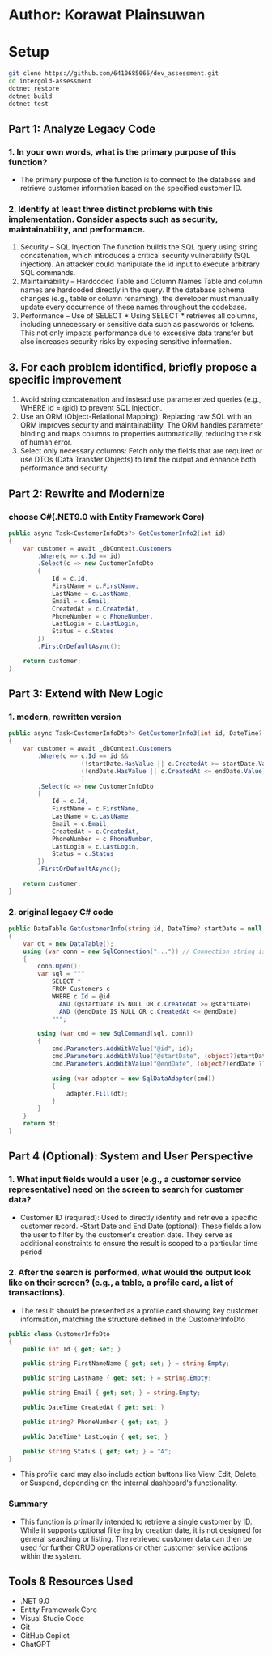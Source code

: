 # Author: Korawat Plainsuwan

# Setup
``` bash
git clone https://github.com/6410685066/dev_assessment.git
cd intergold-assessment        
dotnet restore                 
dotnet build                   
dotnet test                    
```

## Part 1: Analyze Legacy Code
### 1. In your own words, what is the primary purpose of this function?
- The primary purpose of the function is to connect to the database and retrieve customer information based on the specified customer ID.

### 2. Identify at least three distinct problems with this implementation. Consider aspects such as security, maintainability, and performance.
1. Security – SQL Injection
The function builds the SQL query using string concatenation, which introduces a critical security vulnerability (SQL injection). An attacker could manipulate the id input to execute arbitrary SQL commands.
2. Maintainability – Hardcoded Table and Column Names
Table and column names are hardcoded directly in the query. If the database schema changes (e.g., table or column renaming), the developer must manually update every occurrence of these names throughout the codebase.
3. Performance – Use of SELECT *
Using SELECT * retrieves all columns, including unnecessary or sensitive data such as passwords or tokens. This not only impacts performance due to excessive data transfer but also increases security risks by exposing sensitive information.

## 3. For each problem identified, briefly propose a specific improvement
1. Avoid string concatenation and instead use parameterized queries (e.g., WHERE id = @id) to prevent SQL injection.
2. Use an ORM (Object-Relational Mapping): Replacing raw SQL with an ORM improves security and maintainability. The ORM handles parameter binding and maps columns to properties automatically, reducing the risk of human error.
3. Select only necessary columns: Fetch only the fields that are required or use DTOs (Data Transfer Objects) to limit the output and enhance both performance and security.


## Part 2: Rewrite and Modernize
### choose C#(.NET9.0 with Entity Framework Core)
```csharp
public async Task<CustomerInfoDto?> GetCustomerInfo2(int id)
{
    var customer = await _dbContext.Customers
        .Where(c => c.Id == id)
        .Select(c => new CustomerInfoDto
        {
            Id = c.Id,
            FirstName = c.FirstName,
            LastName = c.LastName,
            Email = c.Email,
            CreatedAt = c.CreatedAt,
            PhoneNumber = c.PhoneNumber,
            LastLogin = c.LastLogin,
            Status = c.Status
        })
        .FirstOrDefaultAsync();

    return customer;
}
```


## Part 3: Extend with New Logic
### 1. modern, rewritten version
```csharp
public async Task<CustomerInfoDto?> GetCustomerInfo3(int id, DateTime? startDate = null, DateTime? endDate = null)
{
    var customer = await _dbContext.Customers
        .Where(c => c.Id == id &&
                    (!startDate.HasValue || c.CreatedAt >= startDate.Value) &&
                    (!endDate.HasValue || c.CreatedAt <= endDate.Value)
                    )
        .Select(c => new CustomerInfoDto
        {
            Id = c.Id,
            FirstName = c.FirstName,
            LastName = c.LastName,
            Email = c.Email,
            CreatedAt = c.CreatedAt,
            PhoneNumber = c.PhoneNumber,
            LastLogin = c.LastLogin,
            Status = c.Status
        })
        .FirstOrDefaultAsync();

    return customer;
}
```
### 2. original legacy C# code
```csharp
public DataTable GetCustomerInfo(string id, DateTime? startDate = null, DateTime? endDate = null) 
{ 
    var dt = new DataTable(); 
    using (var conn = new SqlConnection("...")) // Connection string is hardcoded  
    { 
        conn.Open();
        var sql = """
            SELECT * 
            FROM Customers c
            WHERE c.Id = @id
              AND (@startDate IS NULL OR c.CreatedAt >= @startDate)
              AND (@endDate IS NULL OR c.CreatedAt <= @endDate)
            """;

        using (var cmd = new SqlCommand(sql, conn))
        {
            cmd.Parameters.AddWithValue("@id", id);
            cmd.Parameters.AddWithValue("@startDate", (object?)startDate ?? DBNull.Value);
            cmd.Parameters.AddWithValue("@endDate", (object?)endDate ?? DBNull.Value);

            using (var adapter = new SqlDataAdapter(cmd))
            {
                adapter.Fill(dt);
            }
        }
    } 
    return dt; 
} 
```


## Part 4 (Optional): System and User Perspective
### 1. What input fields would a user (e.g., a customer service representative) need on the screen to search for customer data?
- Customer ID (required): Used to directly identify and retrieve a specific customer record.
-Start Date and End Date (optional): These fields allow the user to filter by the customer's creation date. They serve as additional constraints to ensure the result is scoped to a particular time period

### 2. After the search is performed, what would the output look like on their screen? (e.g., a table, a profile card, a list of transactions).
- The result should be presented as a profile card showing key customer information, matching the structure defined in the CustomerInfoDto
```csharp
public class CustomerInfoDto
{
    public int Id { get; set; }

    public string FirstNameName { get; set; } = string.Empty;

    public string LastName { get; set; } = string.Empty;

    public string Email { get; set; } = string.Empty;

    public DateTime CreatedAt { get; set; }

    public string? PhoneNumber { get; set; }

    public DateTime? LastLogin { get; set; }

    public string Status { get; set; } = "A";
}
```
- This profile card may also include action buttons like View, Edit, Delete, or Suspend, depending on the internal dashboard's functionality.

### Summary
- This function is primarily intended to retrieve a single customer by ID. While it supports optional filtering by creation date, it is not designed for general searching or listing. The retrieved customer data can then be used for further CRUD operations or other customer service actions within the system.

## Tools & Resources Used
- .NET 9.0
- Entity Framework Core
- Visual Studio Code
- Git
- GitHub Copilot
- ChatGPT